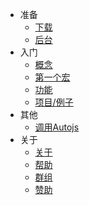 * 准备
    - [下载](1-setout/download)
    - [后台](1-setout/live)
* 入门
    - [概念](2-entry/concept)
    - [第一个宏](2-entry/firstmacro)
    - [功能](2-entry/function)
    - [项目/例子](2-entry/project)
* 其他
    - [调用Autojs](3-other/callautojs)
* 关于
    - [关于](4-about/about)
    - [帮助](4-about/help)
    - [群组](4-about/group)
    - [赞助](4-about/sponsor)




